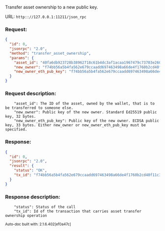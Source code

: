 Transfer asset ownership to a new public key.

URL: ```http:://127.0.0.1:11211/json_rpc```
### Request: 
```json
{
  "id": 0,
  "jsonrpc": "2.0",
  "method": "transfer_asset_ownership",
  "params": {
    "asset_id": "40fa6db923728b38962718c61b4dc3af1acaa1967479c73703e260dc3609c58d",
    "new_owner": "f74bb56a5b4fa562e679ccaadd697463498a66de4f1760b2cd40f11c3a00a7a8",
    "new_owner_eth_pub_key": "f74bb56a5b4fa562e679ccaadd697463498a66de4f1760b2cd40f11c3a00a7a84d"
  }
}
```
### Request description: 
```
    "asset_id": The ID of the asset, owned by the wallet, that is to be transferred to someone else.
    "new_owner": Public key of the new owner. Standard Ed25519 public key, 32 bytes.
    "new_owner_eth_pub_key": Public key of the new owner. ECDSA public key, 33 bytes. Either new_owner or new_owner_eth_pub_key must be specified.

```
### Response: 
```json
{
  "id": 0,
  "jsonrpc": "2.0",
  "result": {
    "status": "OK",
    "tx_id": "f74bb56a5b4fa562e679ccaadd697463498a66de4f1760b2cd40f11c3a00a7a8"
  }
}
```
### Response description: 
```
    "status": Status of the call
    "tx_id": Id of the transaction that carries asset transfer ownership operation

```
<sub>Auto-doc built with: 2.1.6.402[ef0a47c]</sub>